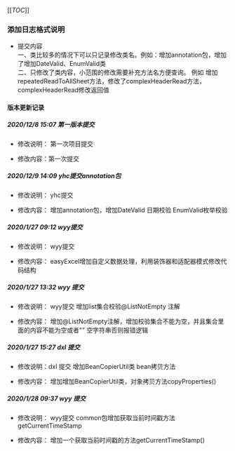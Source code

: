 [[_TOC_]]
### 添加日志格式说明
- 提交内容 
  <br>一、类比较多的情况下可以只记录修改类名。例如：增加annotation包，增加了增加DateValid、EnumValid类
  <br>二、只修改了类内容，小范围的修改需要补充方法名方便查询。
  例如 增加repeatedReadToAllSheet方法，修改了complexHeaderRead方法，complexHeaderRead修改返回值
  
  
#### 版本更新记录
##### 2020/12/8 15:07 第一版本提交
- 修改说明： 第一次项目提交

- 修改内容：第一次提交


##### 2020/12/9 14:09 yhc提交annotation包
- 修改说明： yhc提交

- 修改内容：
增加annotation包，增加DateValid 日期校验 EnumValid枚举校验

##### 2020/1/27 09:12 wyy提交
- 修改说明： wyy提交

- 修改内容：
easyExcel增加自定义数据处理，利用装饰器和适配器模式修改代码结构

##### 2020/1/27 13:32 wyy 提交
- 修改说明： wyy提交 增加list集合校验@ListNotEmpty 注解

- 修改内容：
增加@ListNotEmpty注解，增加校验集合不能为空，并且集合里面的内容不能为空或者"" 空字符串否则报错逻辑

##### 2020/1/27 15:27 dxl 提交
- 修改说明：dxl 提交 增加BeanCopierUtil类 bean拷贝方法

- 修改内容：
增加增加BeanCopierUtil类，对象拷贝方法copyProperties()

##### 2020/1/28 09:37 wyy 提交
- 修改说明： wyy提交 common包增加获取当前时间戳方法 getCurrentTimeStamp

- 修改内容：
增加一个获取当前时间戳的方法getCurrentTimeStamp()
